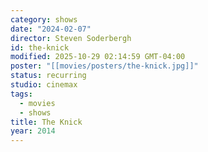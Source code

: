 ```yaml
---
category: shows
date: "2024-02-07"
director: Steven Soderbergh
id: the-knick
modified: 2025-10-29 02:14:59 GMT-04:00
poster: "[[movies/posters/the-knick.jpg]]"
status: recurring
studio: cinemax
tags:
  - movies
  - shows
title: The Knick
year: 2014
---
```

